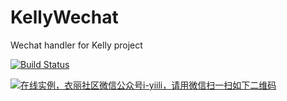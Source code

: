 KellyWechat
===========

Wechat handler for Kelly project

[![Build Status](https://secure.travis-ci.org/missdeer/KellyWechat.png)](https://travis-ci.org/missdeer/KellyWechat)

[![在线实例，衣丽社区微信公众号i-yiili，请用微信扫一扫如下二维码](/qrcode.png)](https://yii.li)
